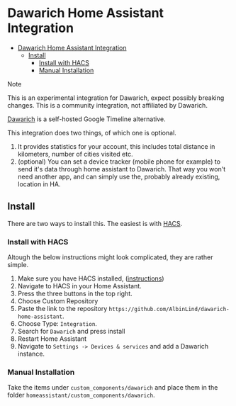# Dawarich Home Assistant Integration

<!--toc:start-->
- [Dawarich Home Assistant Integration](#dawarich-home-assistant-integration)
  - [Install](#install)
    - [Install with HACS](#install-with-hacs)
    - [Manual Installation](#manual-installation)
<!--toc:end-->

> [!NOTE]
> This is an experimental integration for Dawarich, expect possibly breaking changes. This is a community integration, not affiliated by Dawarich.

[Dawarich](https://dawarich.app/) is a self-hosted Google Timeline alternative.

This integration does two things, of which one is optional.
1. It provides statistics for your account, this includes total distance in kilometers, number of cities visited etc.
2. (optional) You can set a device tracker (mobile phone for example) to send it's data through home assistant to Dawarich. That way you won't need another app, and can simply use the, probably already existing, location in HA.

## Install
There are two ways to install this. The easiest is with [HACS](https://hacs.xyz/).

### Install with HACS

<!-- #### HACS Installed and if this is added to HACS repository.
[![Open your Home Assistant instance and open a repository inside the Home Assistant Community Store.](https://my.home-assistant.io/badges/hacs_repository.svg)](https://my.home-assistant.io/redirect/hacs_repository/?owner=AlbinLind&repository=dawarich-home-assistant) -->

<!-- #### HACS not Installed -->
Altough the below instructions might look complicated, they are rather simple.
1. Make sure you have HACS installed, ([instructions](https://hacs.xyz/docs/use/))
2. Navigate to HACS in your Home Assistant.
3. Press the three buttons in the top right.
4. Choose Custom Repository
5. Paste the link to the repository `https://github.com/AlbinLind/dawarich-home-assistant`.
6. Choose Type: `Integration`.
7. Search for `Dawarich` and press install
8. Restart Home Assistant
9. Navigate to `Settings -> Devices & services` and add a Dawarich instance.

### Manual Installation
Take the items under `custom_components/dawarich` and place them in the folder `homeassistant/custom_components/dawarich`.
